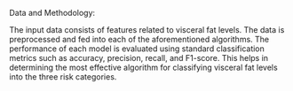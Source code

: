 Data and Methodology:

The input data consists of features related to visceral fat levels. The data is preprocessed and fed into each of the aforementioned algorithms. The performance of each model is evaluated using standard classification metrics such as accuracy, precision, recall, and F1-score. This helps in determining the most effective algorithm for classifying visceral fat levels into the three risk categories.
